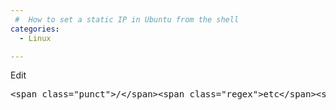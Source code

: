 ```yaml
---
 #  How to set a static IP in Ubuntu from the shell
categories:
  - Linux

---
```

<div class="post-body">
  Edit </p> 
  
  <pre>&lt;span class="punct"&gt;/&lt;/span&gt;&lt;span class="regex"&gt;etc&lt;/span&gt;&lt;span class="punct"&gt;/&lt;/span&gt;&lt;span class="ident"&gt;network&lt;/span&gt;&lt;span class="punct"&gt;/&lt;/span&gt;&lt;span class="ident"&gt;interfaces&lt;/span&gt; &lt;/pre&gt; and adjust it to your needs (in this example setup I will use the IP address  192.168.0.100):&lt;br /&gt;&lt;br /&gt;&lt;pre&gt;&lt;span class="comment"&gt;# This file describes the network interfaces available on your system&lt;/span&gt;&lt;br /&gt;&lt;span class="comment"&gt;# and how to activate them. For more information, see interfaces(5).&lt;/span&gt;&lt;br /&gt;&lt;br /&gt;&lt;span class="comment"&gt;# The loopback network interface&lt;/span&gt;&lt;br /&gt;&lt;span class="ident"&gt;auto&lt;/span&gt; &lt;span class="ident"&gt;lo&lt;/span&gt;&lt;br /&gt;&lt;span class="ident"&gt;iface&lt;/span&gt; &lt;span class="ident"&gt;lo&lt;/span&gt; &lt;span class="ident"&gt;inet&lt;/span&gt; &lt;span class="ident"&gt;loopback&lt;/span&gt;&lt;br /&gt;&lt;br /&gt;&lt;span class="comment"&gt;# This is a list of hotpluggable network interfaces.&lt;/span&gt;&lt;br /&gt;&lt;span class="comment"&gt;# They will be activated automatically by the hotplug subsystem.&lt;/span&gt;&lt;br /&gt;&lt;span class="ident"&gt;mapping&lt;/span&gt; &lt;span class="ident"&gt;hotplug&lt;/span&gt;&lt;br /&gt;        &lt;span class="ident"&gt;script&lt;/span&gt; &lt;span class="ident"&gt;grep&lt;/span&gt;&lt;br /&gt;        &lt;span class="ident"&gt;map&lt;/span&gt; &lt;span class="ident"&gt;eth0&lt;/span&gt;&lt;br /&gt;&lt;br /&gt;&lt;span class="comment"&gt;# The primary network interface&lt;/span&gt;&lt;br /&gt;&lt;span class="ident"&gt;auto&lt;/span&gt; &lt;span class="ident"&gt;eth0&lt;/span&gt;&lt;br /&gt;&lt;span class="ident"&gt;iface&lt;/span&gt; &lt;span class="ident"&gt;eth0&lt;/span&gt; &lt;span class="ident"&gt;inet&lt;/span&gt; &lt;span class="ident"&gt;static&lt;/span&gt;&lt;br /&gt;        &lt;span class="ident"&gt;address&lt;/span&gt; &lt;span class="number"&gt;192.168&lt;/span&gt;&lt;span class="punct"&gt;.&lt;/span&gt;&lt;span class="number"&gt;0.100&lt;/span&gt;&lt;br /&gt;        &lt;span class="ident"&gt;netmask&lt;/span&gt; &lt;span class="number"&gt;255.255&lt;/span&gt;&lt;span class="punct"&gt;.&lt;/span&gt;&lt;span class="number"&gt;255.0&lt;/span&gt;&lt;br /&gt;        &lt;span class="ident"&gt;network&lt;/span&gt; &lt;span class="number"&gt;192.168&lt;/span&gt;&lt;span class="punct"&gt;.&lt;/span&gt;&lt;span class="number"&gt;0.0&lt;/span&gt;&lt;br /&gt;        &lt;span class="ident"&gt;broadcast&lt;/span&gt; &lt;span class="number"&gt;192.168&lt;/span&gt;&lt;span class="punct"&gt;.&lt;/span&gt;&lt;span class="number"&gt;0.255&lt;/span&gt;&lt;br /&gt;        &lt;span class="ident"&gt;gateway&lt;/span&gt; &lt;span class="number"&gt;192.168&lt;/span&gt;&lt;span class="punct"&gt;.&lt;/span&gt;&lt;span class="number"&gt;0.1&lt;/span&gt;&lt;br /&gt;&lt;br /&gt;Then do&lt;br /&gt;&lt;br /&gt;&lt;span class="ident"&gt;sudo&lt;/span&gt; &lt;span class="punct"&gt;/&lt;/span&gt;&lt;span class="ident"&gt;etc&lt;/span&gt;&lt;span class="punct"&gt;/&lt;/span&gt;&lt;span class="ident"&gt;init&lt;/span&gt;&lt;span class="punct"&gt;.&lt;/span&gt;&lt;span class="ident"&gt;d&lt;/span&gt;&lt;span class="punct"&gt;/&lt;/span&gt;&lt;span class="ident"&gt;networking&lt;/span&gt; &lt;span class="ident"&gt;restart&lt;/span&gt;&lt;br /&gt;&lt;br /&gt;to restart the network.&lt;br /&gt;&lt;br /&gt;</pre>
</div>
